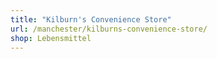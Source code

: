 ```yaml
---
title: "Kilburn's Convenience Store"
url: /manchester/kilburns-convenience-store/
shop: Lebensmittel
---
```

